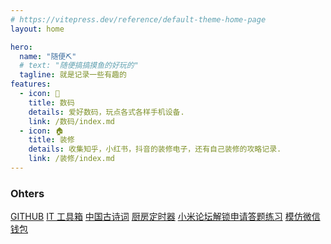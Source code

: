 ```yaml
---
# https://vitepress.dev/reference/default-theme-home-page
layout: home

hero:
  name: "随便⛏"
  # text: "随便搞搞摸鱼的好玩的"
  tagline: 就是记录一些有趣的
features:
  - icon: 📱
    title: 数码
    details: 爱好数码，玩点各式各样手机设备.
    link: /数码/index.md
  - icon: 🏠
    title: 装修
    details: 收集知乎，小红书，抖音的装修电子，还有自己装修的攻略记录.
    link: /装修/index.md
---
```


### Ohters

[GITHUB](https://github.com/gofxas) [IT 工具箱](https://tool.cpdd.cool/) [中国古诗词](https://poe.cpdd.cool/) [厨房定时器](https://timing.cpdd.cool/) [小米论坛解锁申请答题练习](https://boot.cpdd.cool/) [模仿微信钱包](https://wexinfee.cpdd.cool/)
